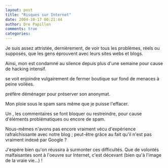```yaml
---
layout: post
title: "Risques sur Internet"
date: 2004-10-17 00:21:44
author: Dre Papillon
comments: true
categories: 
---
```



Je suis assez attristée, dernièrement, de voir tous les problèmes, réels ou supposés, que les gens éprouvent avec leurs sites webs et blogs.

Ainsi, mon  est condamné au silence depuis plus d'une semaine pour cause de hacking intensif.

 se voit enjoindre vulgairement de fermer boutique sur fond de menaces à peine voilées.

 préfère déménager pour préserver son anonymat.

Mon  ploie sous le spam sans même que je puisse l'effacer.

Un  , les commentaires se font bloquer ou restreindre, pour cause d'éléments problématiques ou encore de spam.

Nous-mêmes n'avons pas encore vraiment vécu d'expérience rafraîchissante avec notre blog ; peut-être grâce au fait qu'il n'est pas vraiment indexé par Google ?

J'espère bien qu'on réussira à surmonter ces difficultés.  Que de volontés malfaisantes sont à l'oeuvre sur Internet, c'est décevant (bien qu'à l'image de la vraie vie...) !